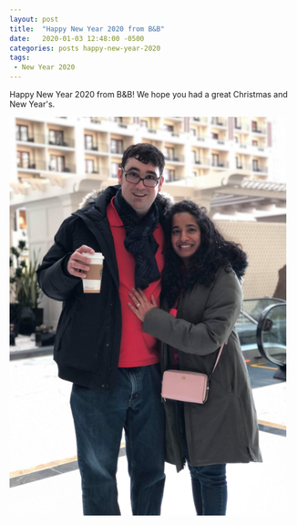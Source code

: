 ```yaml
---
layout: post
title:  "Happy New Year 2020 from B&B"
date:   2020-01-03 12:48:00 -0500
categories: posts happy-new-year-2020
tags:
 - New Year 2020
---
```

Happy New Year 2020 from B&B! We hope you had a great Christmas and New Year's.

![Happy New Year](/assets/img/2020/happy-new-year-2020.png)
